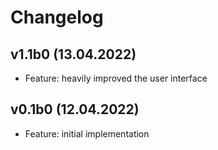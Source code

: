 # Changelog

## v1.1b0 (13.04.2022)

* Feature: heavily improved the user interface

## v0.1b0 (12.04.2022)

* Feature: initial implementation

